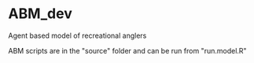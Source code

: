 # ABM_dev
Agent based model of recreational anglers

ABM scripts are in the "source" folder and can be run from "run.model.R"
